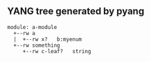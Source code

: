 ## YANG tree generated by pyang
```yang
module: a-module
  +--rw a
  |  +--rw x?   b:myenum
  +--rw something
     +--rw c-leaf?   string
```